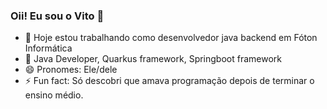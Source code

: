### Oii! Eu sou o Vito 👋

- 🔭 Hoje estou trabalhando como desenvolvedor java backend em Fóton Informática
- 🌱 Java Developer, Quarkus framework, Springboot framework
- 😄 Pronomes: Ele/dele
- ⚡ Fun fact: Só descobri que amava programação depois de terminar o ensino médio.

